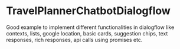 # TravelPlannerChatbotDialogflow
Good example to implement different functionalities in dialogflow like contexts, lists, google location, basic cards, suggestion chips, text responses, rich responses, api calls using promises etc.
